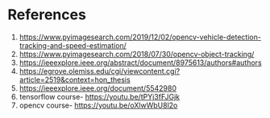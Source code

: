  # References

 1. https://www.pyimagesearch.com/2019/12/02/opencv-vehicle-detection-tracking-and-speed-estimation/
 2. https://www.pyimagesearch.com/2018/07/30/opencv-object-tracking/
 3. https://ieeexplore.ieee.org/abstract/document/8975613/authors#authors
 4. https://egrove.olemiss.edu/cgi/viewcontent.cgi?article=2519&context=hon_thesis 
 5. https://ieeexplore.ieee.org/document/5542980
 6. tensorflow course- https://youtu.be/tPYj3fFJGjk 
 7. opencv course- https://youtu.be/oXlwWbU8l2o
